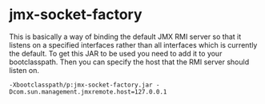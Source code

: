 # jmx-socket-factory #

This is basically a way of binding the default JMX RMI server so that it listens on a specified interfaces rather than
all interfaces which is currently the default. To get this JAR to be used you need to add it to your bootclasspath.
Then you can specify the host that the RMI server should listen on.

    -Xbootclasspath/p:jmx-socket-factory.jar -Dcom.sun.management.jmxremote.host=127.0.0.1

